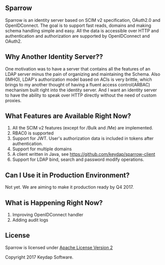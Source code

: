 ## Sparrow
Sparrow is an identity server based on SCIM v2 specification, OAuth2.0 and OpenIDConnect.
The goal is to support fast reads, domains and making schema handling simple and easy.
All the data is accessible over HTTP and authentication and authorization are supported by OpenIDConnect and OAuth2.

## Why Another Identity Server??
One motivation was to have a server that contains all the features of an LDAP server minus the pain of organizing and
maintaining the Schema.
Also (IMHO), LDAP's authorization model based on ACIs is very brittle, which brings to my another thought of having a 
fluent access control(ARBAC) mechanism built right into the identity server.
And I want an identity server to have the ability to speak over HTTP directly without the need of custom proxies. 

## What Features are Available Right Now?
1. All the SCIM v2 features (except for /Bulk and /Me) are implemented.
2. RBAC0 is supported
3. Support for JWT. User's authorization data is included in tokens after authentication.
4. Support for multiple domains
5. A client written in Java, see https://github.com/keydap/sparrow-client 
6. Support for LDAP bind, search and password modify operations.

## Can I Use it in Production Environment?
Not yet. We are aiming to make it production ready by Q4 2017.
 
## What is Happening Right Now?
1. Improving OpenIDConnect handler
2. Adding audit logs

## License
Sparrow is licensed under [Apache License Version 2](http://apache.org/licenses/LICENSE-2.0.txt)

Copyright 2017 Keydap Software.
